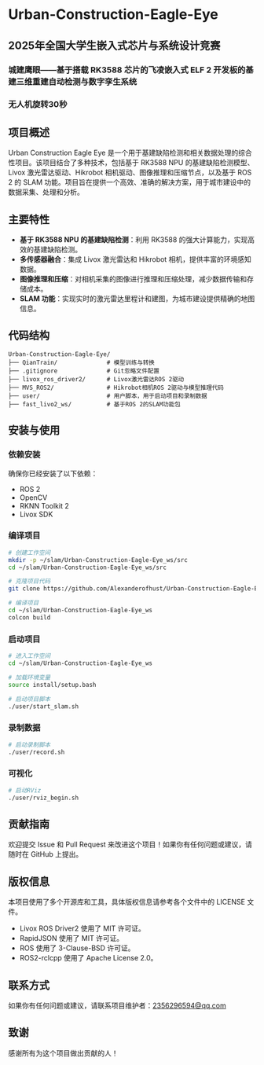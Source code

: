 # Urban-Construction-Eagle-Eye

## 2025年全国大学生嵌入式芯片与系统设计竞赛



### 城建鹰眼——基于搭载 RK3588 芯片的飞凌嵌入式 ELF 2 开发板的基建三维重建自动检测与数字孪生系统



### 无人机旋转30秒 

## 项目概述

Urban Construction Eagle Eye 是一个用于基建缺陷检测和相关数据处理的综合性项目。该项目结合了多种技术，包括基于 RK3588 NPU 的基建缺陷检测模型、Livox 激光雷达驱动、Hikrobot 相机驱动、图像推理和压缩节点，以及基于 ROS 2 的 SLAM 功能。项目旨在提供一个高效、准确的解决方案，用于城市建设中的数据采集、处理和分析。

## 主要特性

- **基于 RK3588 NPU 的基建缺陷检测**：利用 RK3588 的强大计算能力，实现高效的基建缺陷检测。
- **多传感器融合**：集成 Livox 激光雷达和 Hikrobot 相机，提供丰富的环境感知数据。
- **图像推理和压缩**：对相机采集的图像进行推理和压缩处理，减少数据传输和存储成本。
- **SLAM 功能**：实现实时的激光雷达里程计和建图，为城市建设提供精确的地图信息。

## 代码结构



```plaintext
Urban-Construction-Eagle-Eye/
├── QianTrain/              # 模型训练与转换
├── .gitignore              # Git忽略文件配置
├── livox_ros_driver2/      # Livox激光雷达ROS 2驱动
├── MVS_ROS2/               # Hikrobot相机ROS 2驱动与模型推理代码
├── user/                   # 用户脚本，用于启动项目和录制数据
├── fast_livo2_ws/          # 基于ROS 2的SLAM功能包
```

## 安装与使用

### 依赖安装

确保你已经安装了以下依赖：

- ROS 2
- OpenCV
- RKNN Toolkit 2
- Livox SDK

### 编译项目



```bash
# 创建工作空间
mkdir -p ~/slam/Urban-Construction-Eagle-Eye_ws/src
cd ~/slam/Urban-Construction-Eagle-Eye_ws/src

# 克隆项目代码
git clone https://github.com/Alexanderofhust/Urban-Construction-Eagle-Eye.git

# 编译项目
cd ~/slam/Urban-Construction-Eagle-Eye_ws
colcon build
```

### 启动项目



```bash
# 进入工作空间
cd ~/slam/Urban-Construction-Eagle-Eye_ws

# 加载环境变量
source install/setup.bash

# 启动项目脚本
./user/start_slam.sh
```

### 录制数据

```bash
# 启动录制脚本
./user/record.sh
```

### 可视化

```bash
# 启动RViz
./user/rviz_begin.sh
```

## 贡献指南

欢迎提交 Issue 和 Pull Request 来改进这个项目！如果你有任何问题或建议，请随时在 GitHub 上提出。

## 版权信息

本项目使用了多个开源库和工具，具体版权信息请参考各个文件中的 LICENSE 文件。

- Livox ROS Driver2 使用了 MIT 许可证。
- RapidJSON 使用了 MIT 许可证。
- ROS 使用了 3-Clause-BSD 许可证。
- ROS2-rclcpp 使用了 Apache License 2.0。

## 联系方式

如果你有任何问题或建议，请联系项目维护者：2356296594@qq.com

## 致谢

感谢所有为这个项目做出贡献的人！